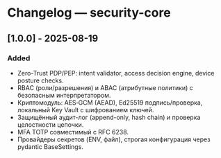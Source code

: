 # Changelog — security-core

## [1.0.0] - 2025-08-19
### Added
- Zero-Trust PDP/PEP: intent validator, access decision engine, device posture checks.
- RBAC (роли/разрешения) и ABAC (атрибутные политики) с безопасным интерпретатором.
- Криптомодуль: AES‑GCM (AEAD), Ed25519 подпись/проверка, локальный Key Vault c шифрованием ключей.
- Защищённый аудит-лог (append-only, hash chain) и проверка целостности цепочки.
- MFA TOTP совместимый с RFC 6238.
- Провайдеры секретов (ENV, файл), строгая конфигурация через pydantic BaseSettings.
